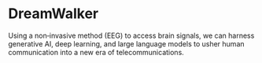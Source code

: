 # DreamWalker
Using a non‐invasive method (EEG) to access brain signals, we can harness generative AI, deep learning, and large language models to usher human communication into a new era of telecommunications.
